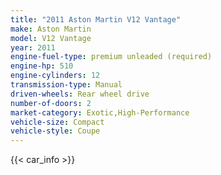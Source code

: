 ```yaml
---
title: "2011 Aston Martin V12 Vantage"
make: Aston Martin
model: V12 Vantage
year: 2011
engine-fuel-type: premium unleaded (required)
engine-hp: 510
engine-cylinders: 12
transmission-type: Manual
driven-wheels: Rear wheel drive
number-of-doors: 2
market-category: Exotic,High-Performance
vehicle-size: Compact
vehicle-style: Coupe
---
```


{{< car_info >}}
